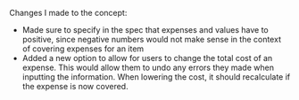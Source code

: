 Changes I made to the concept:
- Made sure to specify in the spec that expenses and values have to positive, since negative numbers would not make sense in the context of covering expenses for an item
- Added a new option to allow for users to change the total cost of an expense. This would allow them to undo any errors they made when inputting the information. When lowering the cost, it should recalculate if the expense is now covered.
